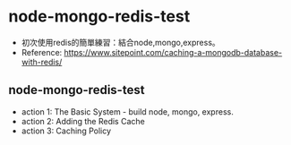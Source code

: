 # node-mongo-redis-test

* 初次使用redis的簡單練習：結合node,mongo,express。
* Reference: https://www.sitepoint.com/caching-a-mongodb-database-with-redis/

## node-mongo-redis-test
* action 1: The Basic System - build node, mongo, express.
* action 2: Adding the Redis Cache
* action 3: Caching Policy
